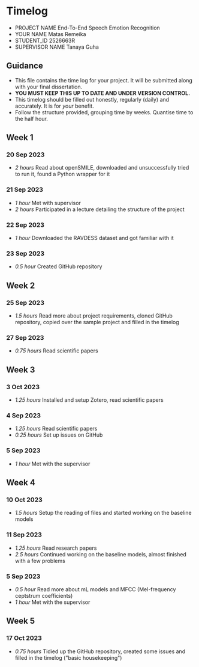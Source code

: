 # Timelog

* PROJECT NAME      End-To-End Speech Emotion Recognition
* YOUR NAME         Matas Remeika
* STUDENT_ID        2526663R
* SUPERVISOR NAME   Tanaya Guha

## Guidance

* This file contains the time log for your project. It will be submitted along with your final dissertation.
* **YOU MUST KEEP THIS UP TO DATE AND UNDER VERSION CONTROL.**
* This timelog should be filled out honestly, regularly (daily) and accurately. It is for *your* benefit.
* Follow the structure provided, grouping time by weeks.  Quantise time to the half hour.

## Week 1

### 20 Sep 2023

* *2 hours* Read about openSMILE, downloaded and unsuccessfully tried to run it, found a Python wrapper for it

### 21 Sep 2023

* *1 hour* Met with supervisor
* *2 hours* Participated in a lecture detailing the structure of the project

### 22 Sep 2023

* *1 hour* Downloaded the RAVDESS dataset and got familiar with it

### 23 Sep 2023

* *0.5 hour* Created GitHub repository

## Week 2

### 25 Sep 2023

* *1.5 hours* Read more about project requirements, cloned GitHub repository, copied over the sample project and filled in the timelog

### 27 Sep 2023

* *0.75 hours* Read scientific papers

## Week 3

### 3 Oct 2023

* *1.25 hours* Installed and setup Zotero, read scientific papers

### 4 Sep 2023

* *1.25 hours* Read scientific papers
* *0.25 hours* Set up issues on GitHub

### 5 Sep 2023

* *1 hour* Met with the supervisor

## Week 4

### 10 Oct 2023

* *1.5 hours* Setup the reading of files and started working on the baseline models

### 11 Sep 2023

* *1.25 hours* Read research papers
* *2.5 hours* Continued working on the baseline models, almost finished with a few problems

### 5 Sep 2023

* *0.5 hour* Read more about mL models and MFCC (Mel-frequency ceptstrum coefficients)
* *1 hour* Met with the supervisor

## Week 5

### 17 Oct 2023

* *0.75 hours* Tidied up the GitHub repository, created some issues and filled in the timelog ("basic housekeeping")